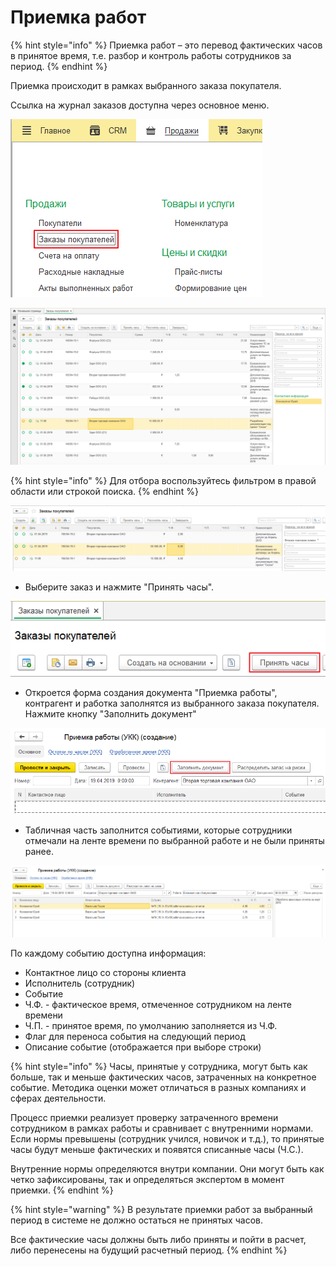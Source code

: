# Приемка работ

{% hint style="info" %}
Приемка работ – это перевод фактических часов в принятое время, т.е. разбор и контроль работы сотрудников за период.
{% endhint %}

Приемка происходит в рамках выбранного заказа покупателя.

Ссылка на журнал заказов доступна через основное меню.

![&#x421;&#x441;&#x44B;&#x43B;&#x43A;&#x430; &#x43D;&#x430; &#x436;&#x443;&#x440;&#x43D;&#x430;&#x43B; &#x437;&#x430;&#x43A;&#x430;&#x437;&#x43E;&#x432; &#x432; &#x43C;&#x435;&#x43D;&#x44E;](../.gitbook/assets/image%20%286%29.png)

![&#x416;&#x443;&#x440;&#x43D;&#x430;&#x43B; &#x437;&#x430;&#x43A;&#x430;&#x437;&#x43E;&#x432; &#x43F;&#x43E;&#x43A;&#x443;&#x43F;&#x430;&#x442;&#x435;&#x43B;&#x435;&#x439;](../.gitbook/assets/image%20%2825%29.png)

{% hint style="info" %}
Для отбора воспользуйтесь фильтром в правой области или строкой поиска.
{% endhint %}

![&#x41E;&#x442;&#x431;&#x43E;&#x440; &#x43F;&#x43E; &#x43F;&#x43E;&#x43A;&#x443;&#x43F;&#x430;&#x442;&#x435;&#x43B;&#x44E;](../.gitbook/assets/image%20%2823%29.png)

* Выберите заказ и нажмите "Принять часы".

![](../.gitbook/assets/image%20%2847%29.png)

* Откроется форма создания документа "Приемка работы", контрагент и работка заполнятся из выбранного заказа покупателя. Нажмите кнопку "Заполнить документ"

![](../.gitbook/assets/image%20%2810%29.png)

* Табличная часть заполнится событиями, которые сотрудники отмечали на ленте времени по выбранной работе и не были приняты ранее.

![](../.gitbook/assets/image%20%2838%29.png)

По каждому событию доступна информация:

* Контактное лицо со стороны клиента
* Исполнитель \(сотрудник\)
* Событие
* Ч.Ф. - фактическое время, отмеченное сотрудником на ленте времени
* Ч.П. - принятое время, по умолчанию заполняется из Ч.Ф.
* Флаг для переноса события на следующий период
* Описание событие \(отображается при выборе строки\)

{% hint style="info" %}
Часы, принятые у сотрудника, могут быть как больше, так и меньше фактических часов, затраченных на конкретное событие. Методика оценки может отличаться в разных компаниях и сферах деятельности.

Процесс приемки реализует проверку затраченного времени сотрудником в рамках работы и сравнивает с внутренними нормами. Если нормы превышены \(сотрудник учился, новичок и т.д.\), то принятые часы будут меньше фактических и появятся списанные часы \(Ч.С.\).

Внутренние нормы определяются внутри компании. Они могут быть как четко зафиксированы, так и определяться экспертом в момент приемки.
{% endhint %}

{% hint style="warning" %}
В результате приемки работ за выбранный период в системе не должно остаться не принятых часов.

Все фактические часы должны быть либо приняты и пойти в расчет, либо перенесены на будущий расчетный период.
{% endhint %}

